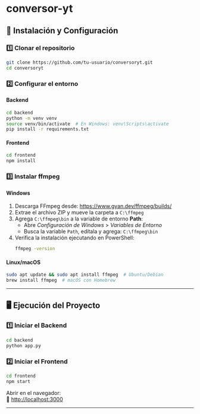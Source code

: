 # conversor-yt

## **📌 Instalación y Configuración**  

### **1️⃣ Clonar el repositorio**  
```bash
git clone https://github.com/tu-usuario/conversoryt.git
cd conversoryt
```

### **2️⃣ Configurar el entorno**  

#### **Backend**  
```bash
cd backend
python -m venv venv
source venv/bin/activate  # En Windows: venv\Scripts\activate
pip install -r requirements.txt
```

#### **Frontend**  
```bash
cd frontend
npm install
```

### **3️⃣ Instalar ffmpeg** 
#### Windows
1. Descarga FFmpeg desde: https://www.gyan.dev/ffmpeg/builds/
2. Extrae el archivo ZIP y mueve la carpeta a ```C:\ffmpeg```
2. Agrega ```C:\ffmpeg\bin``` a la variable de entorno **Path**:
   + Abre *Configuración de Windows* > *Variables de Entorno*
   + Busca la variable ```Path```, edítala y agrega: ```C:\ffmpeg\bin```
4. Verifica la instalación ejecutando en PowerShell:
    ```bash
    ffmpeg -version
    ```
#### Linux/macOS
```bash
sudo apt update && sudo apt install ffmpeg  # Ubuntu/Debian
brew install ffmpeg  # macOS con Homebrew
```

---

## **🖥️ Ejecución del Proyecto**  

### **1️⃣ Iniciar el Backend**  
```bash
cd backend
python app.py
```


### **2️⃣ Iniciar el Frontend**  
```bash
cd frontend
npm start
```
Abrir en el navegador:  
📌 [http://localhost:3000](http://localhost:3000)  

---